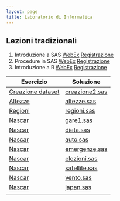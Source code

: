 ```yaml
---
layout: page
title: Laboratorio di Informatica
---
```

 
## Lezioni tradizionali

1.  Introduzione a SAS [WebEx]() [Registrazione]()
1.  Procedure in   SAS [WebEx]() [Registrazione]()
1.  Introduzione a R   [WebEx]() [Registrazione]()



| Esercizio                            | Soluzione                                 |
| ---------------                      | -------------                             |
| [Creazione dataset](testi/creazione) | [creazione2.sas](Esercizi/creazione2.sas) |
| [Altezze](testi/altezze)             | [altezze.sas](Esercizi/altezze.sas)       |
| [Regioni](testi/regioni)             | [regioni.sas](Esercizi/regioni.sas)       |
| [Nascar](testi/nascar)               | [gare1.sas](Esercizi/gare1.sas)           |
| [Nascar](testi/dieta)                | [dieta.sas](Esercizi/dieta.sas)           |
| [Nascar](testi/auto)                 | [auto.sas](Esercizi/auto.sas)             |
| [Nascar](testi/emergenze)            | [emergenze.sas](Esercizi/emergenze.sas)   |
| [Nascar](testi/elezioni)             | [elezioni.sas](Esercizi/elezioni.sas)     |
| [Nascar](testi/satelliti)            | [satellite.sas](Esercizi/satellite.sas)   |
| [Nascar](testi/vento)                | [vento.sas](Esercizi/vento.sas)           |
| [Nascar](testi/giappone)             | [japan.sas](Esercizi/japan.sas)           |
|                                      |                                           |


